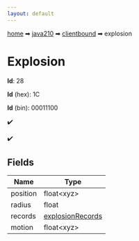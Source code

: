 ```yaml
---
layout: default
---
```


[home](/) ➡ [java210](/protocol/java210) ➡ [clientbound](/protocol/java210/clientbound) ➡ explosion

# Explosion

**Id**: 28

**Id** (hex): 1C

**Id** (bin): 00011100

✔️

✔️

## Fields

Name | Type
---|---
position | float&lt;xyz&gt;
radius | float
records | [explosionRecords](/protocol/java210/arrays)
motion | float&lt;xyz&gt;

